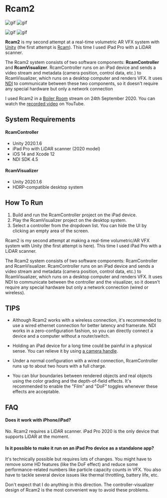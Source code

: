 Rcam2
=====

![gif](https://i.imgur.com/vdjkRG1.gif)
![gif](https://i.imgur.com/zUxXjbz.gif)

![gif](https://i.imgur.com/sqCRth4.gif)
![gif](https://i.imgur.com/t7tEp61.gif)

**Rcam2** is my second attempt at a real-time volumetric AR VFX system with
[Unity] (the first attempt is [Rcam]). This time I used iPad Pro with a LiDAR
scanner.

[Unity]: https://unity.com/
[Rcam]: https://github.com/keijiro/Rcam

The Rcam2 system consists of two software components: **RcamController** and
**RcamVisualizer**. RcamController runs on an iPad device and sends a video
stream and metadata (camera position, control data, etc.) to RcamVisualizer,
which runs on a desktop computer and renders VFX. It uses [NDI] to communicate
between these two components, so it doesn't require any special hardware but
only a network connection

[NDI]: https://www.ndi.tv/

I used Rcam2 in a [Boiler Room] stream on 24th September 2020. You can watch
the [recorded video] on YouTube.

[Boiler Room]: https://boilerroom.tv/
[recorded video]: https://youtu.be/ANVNNxid2to

System Requirements
-------------------

#### RcamController

- Unity 2020.1.6
- iPad Pro with LiDAR scanner (2020 model)
- iOS 14 and Xcode 12
- NDI SDK 4.5

#### RcamVisualizer

- Unity 2020.1.6
- HDRP-compatible desktop system

How To Run
----------

1. Build and run the RcamController project on the iPad device.
1. Play the RcamVisualizer project on the desktop system.
1. Select a controller from the dropdown list. You can hide the UI by clicking
   an empty area of the screen.

Rcam2 is my second attempt at making a real-time volumetric/AR VFX system with Unity (the first attempt is here). This time I used iPad Pro with a LiDAR scanner.

The Rcam2 system consists of two software components: RcamController and RcamVisualizer. RcamController runs on an iPad device and sends a video stream and metadata (camera position, control data, etc.) to RcamVisualizer, which runs on a desktop computer and renders VFX. It uses NDI to communicate between the controller and the visualizer, so it doesn't require any special hardware but only a network connection (wired or wireless).

TIPS
----

- Although Rcam2 works with a wireless connection, it's recommended to use a
  wired ethernet connection for better latency and framerate. NDI works in a
  zero-configuration fashion, so you can directly connect a device and a
  computer without a router/switch.

- Holding an iPad device for a long time could be painful in a physical sense.
  You can relieve it by using [a camera handle].

[a camera handle]: https://twitter.com/_kzr/status/1309726929310765056

- Under a normal configuration with a wired connection, RcamController runs up
  to about two hours with a full charge.

- You can blur boundaries between rendered objects and real objects using the
  color grading and the depth-of-field effects. It's recommended to enable the
  "Film" and "DoF" toggles whenever these effects are acceptable.

FAQ
---

#### Does it work with iPhone/iPad?

No. Rcam2 requires a LiDAR scanner. iPad Pro 2020 is the only device that
supports LiDAR at the moment.

#### Is it possible to make it run on an iPad Pro device as a standalone app?

It's technically possible but requires lots of changes. You might have to
remove some HD features (like the DoF effect) and reduce some
performance-related numbers like particle capacity counts in VFX.
You also have to tackle several device issues like thermal throttling,
battery life, etc.

Don't expect that I do anything in this direction. The controller-visualizer
design of Rcam2 is the most convenient way to avoid these problems.

<!--4567890123456789012345678901234567890123456789012345678901234567890123456-->
